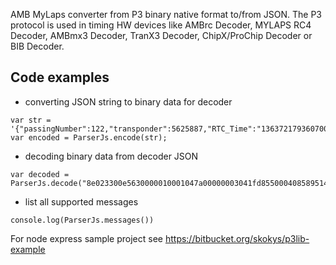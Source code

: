 
AMB MyLaps converter from P3 binary native format to/from JSON. The P3 protocol is used in timing HW devices like AMBrc Decoder, MYLAPS RC4 Decoder, AMBmx3 Decoder, TranX3 Decoder, ChipX/ProChip Decoder or BIB Decoder.

## Code examples

* converting JSON string to binary data for decoder
```
var str = '{"passingNumber":122,"transponder":5625887,"RTC_Time":"1363721793607000","strength":109,"hits":80,"recordType":"Passing","VERSION":2,"decoderId":"50130400"}'
var encoded = ParserJs.encode(str);
```

* decoding binary data from decoder JSON
``` 
var decoded = ParserJs.decode("8e023300e5630000010001047a00000003041fd855000408589514394cd8040005026d0006025000080200008104501304008f");
```

* list all supported messages
```
console.log(ParserJs.messages())
```

For node express sample project see https://bitbucket.org/skokys/p3lib-example
